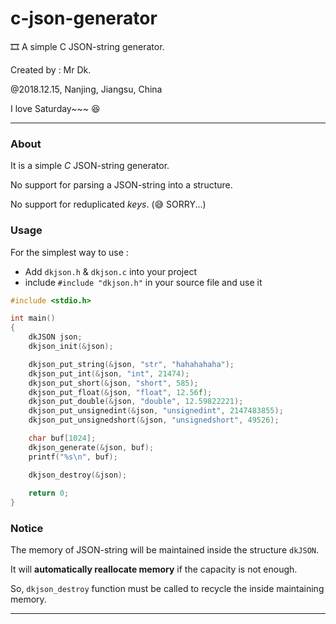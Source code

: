 # c-json-generator
🎞️ A simple C JSON-string generator.

Created by : Mr Dk.

@2018.12.15, Nanjing, Jiangsu, China

I love Saturday~~~ 😆

---

### About

It is a simple _C_ JSON-string generator.

No support for parsing a JSON-string into a structure.

No support for reduplicated _keys_. (😅 SORRY...)

### Usage

For the simplest way to use :

* Add `dkjson.h` & `dkjson.c` into your project
* include `#include "dkjson.h"` in your source file and use it

```c
#include <stdio.h>

int main()
{
    dkJSON json;
    dkjson_init(&json);

    dkjson_put_string(&json, "str", "hahahahaha");
    dkjson_put_int(&json, "int", 21474);
    dkjson_put_short(&json, "short", 585);
    dkjson_put_float(&json, "float", 12.56f);
    dkjson_put_double(&json, "double", 12.59822221);
    dkjson_put_unsignedint(&json, "unsignedint", 2147483855);
    dkjson_put_unsignedshort(&json, "unsignedshort", 49526);

    char buf[1024];
    dkjson_generate(&json, buf);
    printf("%s\n", buf);

    dkjson_destroy(&json);
    
    return 0;
}
```

### Notice

The memory of JSON-string will be maintained inside the structure `dkJSON`.

It will __automatically reallocate memory__ if the capacity is not enough.

So, `dkjson_destroy` function must be called to recycle the inside maintaining memory.

---

